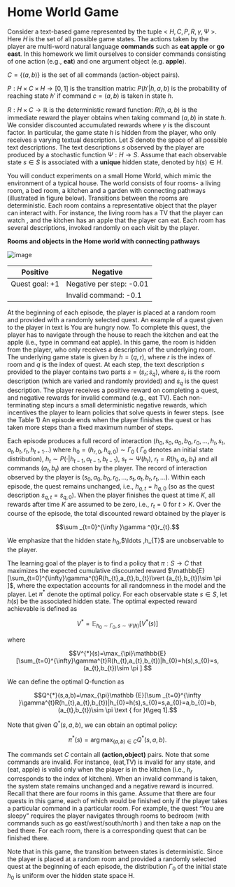 # Home World Game

Consider a text-based game represented by the tuple < $H,C,P,R,\gamma ,\Psi$ >. Here $H$ is the set of all possible game states. The actions taken by the player are multi-word natural language **commands** such as **eat apple** or **go east**. In this homework we limit ourselves to consider commands consisting of one action (e.g., **eat**) and one argument object (e.g. **apple**).

$C=\{ (a,b)\}$ is the set of all commands (action-object pairs).

$P:H\times C\times H\rightarrow [0,1]$ is the transition matrix: $P(h'|h,a,b)$ is the probability of reaching state $h'$ if command $c = (a,b)$ is taken in state $h$.

$R:H\times C\rightarrow \mathbb {R}$ is the deterministic reward function: $R(h,a,b)$ is the immediate reward the player obtains when taking command $(a,b)$ in state $h$. We consider discounted accumulated rewards where $\gamma$ is the discount factor. In particular, the game state $h$ is hidden from the player, who only receives a varying textual description. Let $S$ denote the space of all possible text descriptions. The text descriptions $s$ observed by the player are produced by a stochastic function $\Psi :H\rightarrow S$. Assume that each observable state $s\in S$ is associated with a **unique** hidden state, denoted by $h(s)\in H$.

You will conduct experiments on a small Home World, which mimic the environment of a typical house. The world consists of four rooms- a living room, a bed room, a kitchen and a garden with connecting pathways (illustrated in figure below). Transitions between the rooms are deterministic. Each room contains a representative object that the player can interact with. For instance, the living room has a TV that the player can watch , and the kitchen has an apple that the player can eat. Each room has several descriptions, invoked randomly on each visit by the player.

**Rooms and objects in the Home world with connecting pathways**


![image](https://courses.edx.org/assets/courseware/v1/24148b9ea8dfaef68148bb9db4c196aa/asset-v1:MITx+6.86x+1T2021+type@asset+block/images_homeworld.jpg)



| Positive | Negative |
| ------------- | ------------- |
| Quest goal: +1  | Negative per step: -0.01|
|                 | Invalid command: -0.1  |

At the beginning of each episode, the player is placed at a random room and provided with a randomly selected quest. An example of a quest given to the player in text is You are hungry now. To complete this quest, the player has to navigate through the house to reach the kitchen and eat the apple (i.e., type in command eat apple). In this game, the room is hidden from the player, who only receives a description of the underlying room. The underlying game state is given by $h=(q,r)$, where $r$ is the index of room and $q$ is the index of quest. At each step, the text description $s$ provided to the player contains two parts $s=(s_r ; s_q)$, where $s_r$ is the room description (which are varied and randomly provided) and $s_q$ is the quest description. The player receives a positive reward on completing a quest, and negative rewards for invalid command (e.g., eat TV). Each non-terminating step incurs a small deterministic negative rewards, which incentives the player to learn policies that solve quests in fewer steps. (see the Table 1) An episode ends when the player finishes the quest or has taken more steps than a fixed maximum number of steps.

Each episode produces a full record of interaction $(h_{0},s_{0},a_{0},b_{0},r_{0},\ldots ,h_{t},s_{t},a_{t},b_{t},r_{t},h_{t+1}\ldots)$ where $h_{0}=(h_{r,0},h_{q,0})\sim \Gamma_{0}$ ( $\Gamma_{0}$ denotes an initial state distribution), $h_{t}\sim P(\cdot |h_{t-1},a_{t-1},b_{t-1})$, $s_{t}\sim \Psi (h_{t})$, $r_{t}=R(h_{t},a_{t},b_{t})$ and all commands $(a_{t},b_{t})$ are chosen by the player. The record of interaction observed by the player is $(s_{0},a_{0},b_{0},r_{0},\ldots ,s_{t},a_{t},b_{t},r_{t},\ldots )$. Within each episode, the quest remains unchanged, i.e., $h_{q,t}=h_{q,0}$ (so as the quest description $s_{q,t}=s_{q,0}$). When the player finishes the quest at time $K$, all rewards after time $K$ are assumed to be zero, i.e., $r_{t}=0$ for $t>K$. Over the course of the episode, the total discounted reward obtained by the player is

$$\sum _{t=0}^{\infty }\gamma ^{t}r_{t}.$$
 
We emphasize that the hidden state $h_{0}$,$\ldots $,$h_{T}$ are unobservable to the player.

The learning goal of the player is to find a policy that $\pi :S\rightarrow C$ that maximizes the expected cumulative discounted reward $\mathbb{E}[\sum_{t=0}^{\infty}\gamma^{t}R(h_{t},a_{t},b_{t})\vert (a_{t},b_{t})\sim \pi ]$, where the expectation accounts for all randomness in the model and the player. Let $\pi^{*}$ denote the optimal policy. For each observable state $s\in S$, let $h(s)$ be the associated hidden state. The optimal expected reward achievable is defined as

$$V^{*}=\mathbb {E}_{h_0\sim \Gamma _{0},s\sim \Psi (h)}[V^{*}(s)]$$
 
where

$$V^{*}(s)=\max_{\pi}\mathbb{E}[\sum_{t=0}^{\infty}\gamma^{t}R(h_{t},a_{t},b_{t})|h_{0}=h(s),s_{0}=s,(a_{t},b_{t})\sim \pi ].$$
 
We can define the optimal Q-function as

$$Q^{*}(s,a,b)=\max_{\pi}\mathbb {E}[\sum _{t=0}^{\infty }\gamma^{t}R(h_{t},a_{t},b_{t})|h_{0}=h(s),s_{0}=s,a_{0}=a,b_{0}=b,(a_{t},b_{t})\sim \pi \text { for }t\geq 1].$$
 
Note that given $Q^{*}(s,a,b)$, we can obtain an optimal policy:

$$\pi^{*}(s)=\arg \max_{(a,b)\in C}Q^{*}(s,a,b).$$
 
The commands set $C$ contain all **(action,object)** pairs. Note that some commands are invalid. For instance, (eat,TV) is invalid for any state, and (eat, apple) is valid only when the player is in the kitchen (i.e., $h_{r}$ corresponds to the index of kitchen). When an invalid command is taken, the system state remains unchanged and a negative reward is incurred. Recall that there are four rooms in this game. Assume that there are four quests in this game, each of which would be finished only if the player takes a particular command in a particular room. For example, the quest “You are sleepy" requires the player navigates through rooms to bedroom (with commands such as go east/west/south/north ) and then take a nap on the bed there. For each room, there is a corresponding quest that can be finished there.

Note that in this game, the transition between states is deterministic. Since the player is placed at a random room and provided a randomly selected quest at the beginning of each episode, the distribution $\Gamma_{0}$ of the initial state $h_{0}$ is uniform over the hidden state space H.
